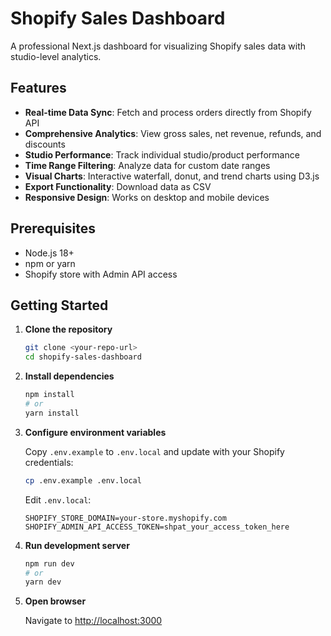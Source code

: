 # Shopify Sales Dashboard

A professional Next.js dashboard for visualizing Shopify sales data with studio-level analytics.

## Features

- **Real-time Data Sync**: Fetch and process orders directly from Shopify API
- **Comprehensive Analytics**: View gross sales, net revenue, refunds, and discounts
- **Studio Performance**: Track individual studio/product performance
- **Time Range Filtering**: Analyze data for custom date ranges
- **Visual Charts**: Interactive waterfall, donut, and trend charts using D3.js
- **Export Functionality**: Download data as CSV
- **Responsive Design**: Works on desktop and mobile devices

## Prerequisites

- Node.js 18+
- npm or yarn
- Shopify store with Admin API access

## Getting Started

1. **Clone the repository**

   ```bash
   git clone <your-repo-url>
   cd shopify-sales-dashboard
   ```

2. **Install dependencies**

   ```bash
   npm install
   # or
   yarn install
   ```

3. **Configure environment variables**

   Copy `.env.example` to `.env.local` and update with your Shopify credentials:

   ```bash
   cp .env.example .env.local
   ```

   Edit `.env.local`:

   ```
   SHOPIFY_STORE_DOMAIN=your-store.myshopify.com
   SHOPIFY_ADMIN_API_ACCESS_TOKEN=shpat_your_access_token_here
   ```

4. **Run development server**

   ```bash
   npm run dev
   # or
   yarn dev
   ```

5. **Open browser**

   Navigate to [http://localhost:3000](http://localhost:3000)
